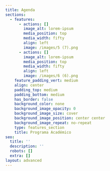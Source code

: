 ```yaml
---
title: Agenda
sections:
  - features:
      - actions: []
        image_alt: lorem-ipsum
        media_position: top
        media_width: fifty
        align: left
        image: /images/5 (7).png
      - actions: []
        image_alt: lorem-ipsum
        media_position: top
        media_width: fifty
        align: left
        image: /images/6 (6).png
    feature_padding_vert: medium
    align: center
    padding_top: medium
    padding_bottom: medium
    has_border: false
    background_color: none
    background_image_opacity: 0
    background_image_size: cover
    background_image_position: center center
    background_image_repeat: no-repeat
    type: features_section
    title: Programa Académico
seo:
  title: ''
  description: ''
  robots: []
  extra: []
layout: advanced
---
```

